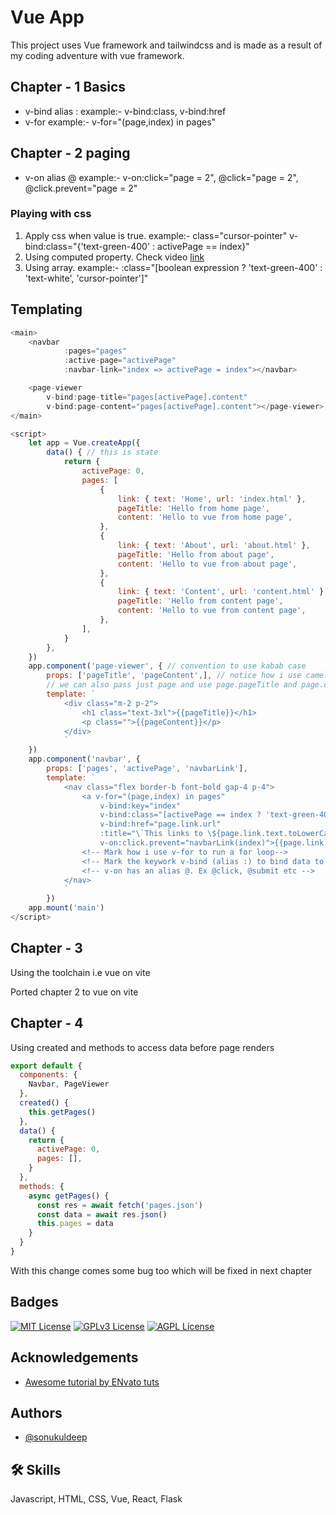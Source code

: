 
# Vue App

This project uses Vue framework and tailwindcss and is made as a result of my coding adventure with vue framework. 

## Chapter - 1 Basics 
* v-bind alias : example:- v-bind:class, v-bind:href
* v-for example:- v-for="(page,index) in pages"

## Chapter - 2 paging 
* v-on alias @ example:- v-on:click="page = 2", @click="page = 2", @click.prevent="page = 2"

### Playing with css
1. Apply css when value is true. example:- class="cursor-pointer" v-bind:class="{'text-green-400' : activePage == index}"
1. Using computed property. Check video [link](https://www.youtube.com/watch?v=1GNsWa_EZdw&t=46m00s)
1. Using array. example:- :class="[boolean expression ? 'text-green-400' : 'text-white', 'cursor-pointer']"

## Templating 
```js
<main>
    <navbar 
            :pages="pages" 
            :active-page="activePage" 
            :navbar-link="index => activePage = index"></navbar>

    <page-viewer 
        v-bind:page-title="pages[activePage].content"
        v-bind:page-content="pages[activePage].content"></page-viewer>
</main>

<script>
    let app = Vue.createApp({
        data() { // this is state
            return {
                activePage: 0,
                pages: [
                    {
                        link: { text: 'Home', url: 'index.html' },
                        pageTitle: 'Hello from home page',
                        content: 'Hello to vue from home page',
                    },
                    {
                        link: { text: 'About', url: 'about.html' },
                        pageTitle: 'Hello from about page',
                        content: 'Hello to vue from about page',
                    },
                    {
                        link: { text: 'Content', url: 'content.html' },
                        pageTitle: 'Hello from content page',
                        content: 'Hello to vue from content page',
                    },
                ],
            }
        },
    })
    app.component('page-viewer', { // convention to use kabab case
        props: ['pageTitle', 'pageContent',], // notice how i use camel case here and kabab case when i'm passing data
        // we can also pass just page and use page.pageTitle and page.content below
        template: `
            <div class="m-2 p-2">
                <h1 class="text-3xl">{{pageTitle}}</h1>
                <p class="">{{pageContent}}</p>
            </div>
            `
    })
    app.component('navbar', {
        props: ['pages', 'activePage', 'navbarLink'],
        template: `
            <nav class="flex border-b font-bold gap-4 p-4">
                <a v-for="(page,index) in pages" 
                    v-bind:key="index"
                    v-bind:class="[activePage == index ? 'text-green-400' : '', 'cursor-pointer']" 
                    v-bind:href="page.link.url"
                    :title="\`This links to \${page.link.text.toLowerCase()} page\`"
                    v-on:click.prevent="navbarLink(index)">{{page.link.text}}</a>
                <!-- Mark how i use v-for to run a for loop-->
                <!-- Mark the keywork v-bind (alias :) to bind data to attribute  -->
                <!-- v-on has an alias @. Ex @click, @submit etc -->
            </nav>
            `
        })
    app.mount('main')
</script>
```

## Chapter - 3
Using the toolchain i.e vue on vite

Ported chapter 2 to vue on vite 

## Chapter - 4
Using created and methods to access data before page renders
```jsx
export default {
  components: {
    Navbar, PageViewer
  },
  created() {
    this.getPages()
  },
  data() {
    return {
      activePage: 0,
      pages: [],
    }
  },
  methods: {
    async getPages() {
      const res = await fetch('pages.json')
      const data = await res.json()
      this.pages = data
    }
  }
}
```
With this change comes some bug too which will be fixed in next chapter 

## Badges

[![MIT License](https://img.shields.io/badge/License-MIT-green.svg)](https://choosealicense.com/licenses/mit/) 
[![GPLv3 License](https://img.shields.io/badge/License-GPL%20v3-yellow.svg)](https://opensource.org/licenses/)
[![AGPL License](https://img.shields.io/badge/license-AGPL-blue.svg)](http://www.gnu.org/licenses/agpl-3.0)


## Acknowledgements

 - [Awesome tutorial by ENvato tuts](https://www.youtube.com/watch?v=1GNsWa_EZdw)



## Authors

- [@sonukuldeep](https://www.github.com/sonukuldeepe)


## 🛠 Skills
Javascript, HTML, CSS, Vue, React, Flask

